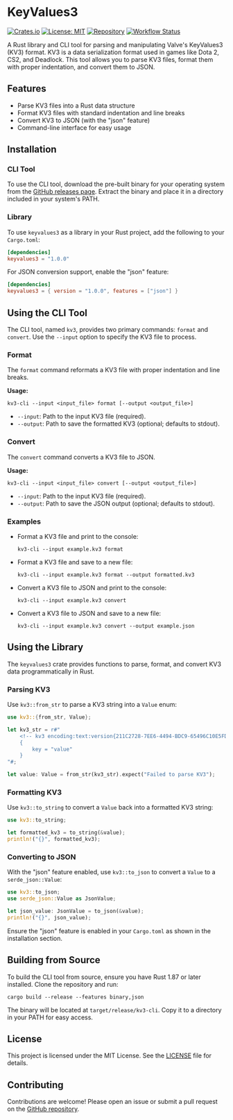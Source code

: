 # KeyValues3

[![Crates.io](https://img.shields.io/crates/v/keyvalues3.svg)](https://crates.io/crates/keyvalues3)
[![License: MIT](https://img.shields.io/badge/License-MIT-yellow.svg)](https://opensource.org/licenses/MIT)
[![Repository](https://img.shields.io/badge/repository-GitHub-blue.svg)](https://github.com/TheCursedApple/KeyValues3)
[![Workflow Status](https://img.shields.io/github/actions/workflow/status/TheCursedApple/KeyValues3/rust.yml)](https://github.com/TheCursedApple/KeyValues3/actions)

A Rust library and CLI tool for parsing and manipulating Valve's KeyValues3 (KV3) format. KV3 is a data serialization format used in games like Dota 2, CS2, and Deadlock. This tool allows you to parse KV3 files, format them with proper indentation, and convert them to JSON.

## Features

- Parse KV3 files into a Rust data structure
- Format KV3 files with standard indentation and line breaks
- Convert KV3 to JSON (with the "json" feature)
- Command-line interface for easy usage

## Installation

### CLI Tool

To use the CLI tool, download the pre-built binary for your operating system from the [GitHub releases page](https://github.com/TheCursedApple/KeyValues3/releases). Extract the binary and place it in a directory included in your system's PATH.

### Library

To use `keyvalues3` as a library in your Rust project, add the following to your `Cargo.toml`:

```toml
[dependencies]
keyvalues3 = "1.0.0"
```

For JSON conversion support, enable the "json" feature:

```toml
[dependencies]
keyvalues3 = { version = "1.0.0", features = ["json"] }
```

## Using the CLI Tool

The CLI tool, named `kv3`, provides two primary commands: `format` and `convert`. Use the `--input` option to specify the KV3 file to process.

### Format

The `format` command reformats a KV3 file with proper indentation and line breaks.

**Usage:**

```
kv3-cli --input <input_file> format [--output <output_file>]
```

- `--input`: Path to the input KV3 file (required).
- `--output`: Path to save the formatted KV3 (optional; defaults to stdout).

### Convert

The `convert` command converts a KV3 file to JSON.

**Usage:**

```
kv3-cli --input <input_file> convert [--output <output_file>]
```

- `--input`: Path to the input KV3 file (required).
- `--output`: Path to save the JSON output (optional; defaults to stdout).

### Examples

- Format a KV3 file and print to the console:

  ```
  kv3-cli --input example.kv3 format
  ```

- Format a KV3 file and save to a new file:

  ```
  kv3-cli --input example.kv3 format --output formatted.kv3
  ```

- Convert a KV3 file to JSON and print to the console:

  ```
  kv3-cli --input example.kv3 convert
  ```

- Convert a KV3 file to JSON and save to a new file:

  ```
  kv3-cli --input example.kv3 convert --output example.json
  ```

## Using the Library

The `keyvalues3` crate provides functions to parse, format, and convert KV3 data programmatically in Rust.

### Parsing KV3

Use `kv3::from_str` to parse a KV3 string into a `Value` enum:

```rust
use kv3::{from_str, Value};

let kv3_str = r#"
    <!-- kv3 encoding:text:version{211C2728-7EE6-4494-BDC9-65496C10E5FD} format:generic:version{6E663C66-2F27-4609-90A4-0E0A731B0A3D} -->
    {
        key = "value"
    }
"#;

let value: Value = from_str(kv3_str).expect("Failed to parse KV3");
```

### Formatting KV3

Use `kv3::to_string` to convert a `Value` back into a formatted KV3 string:

```rust
use kv3::to_string;

let formatted_kv3 = to_string(&value);
println!("{}", formatted_kv3);
```

### Converting to JSON

With the "json" feature enabled, use `kv3::to_json` to convert a `Value` to a `serde_json::Value`:

```rust
use kv3::to_json;
use serde_json::Value as JsonValue;

let json_value: JsonValue = to_json(&value);
println!("{}", json_value);
```

Ensure the "json" feature is enabled in your `Cargo.toml` as shown in the installation section.

## Building from Source

To build the CLI tool from source, ensure you have Rust 1.87 or later installed. Clone the repository and run:

```
cargo build --release --features binary,json
```

The binary will be located at `target/release/kv3-cli`. Copy it to a directory in your PATH for easy access.


## License

This project is licensed under the MIT License. See the [LICENSE](LICENSE) file for details.

## Contributing

Contributions are welcome! Please open an issue or submit a pull request on the [GitHub repository](https://github.com/TheCursedApple/KeyValues3).
